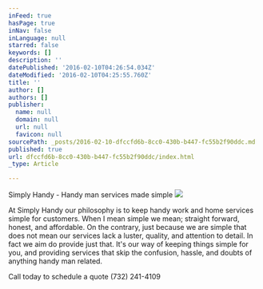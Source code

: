 ```yaml
---
inFeed: true
hasPage: true
inNav: false
inLanguage: null
starred: false
keywords: []
description: ''
datePublished: '2016-02-10T04:26:54.034Z'
dateModified: '2016-02-10T04:25:55.760Z'
title: ''
author: []
authors: []
publisher:
  name: null
  domain: null
  url: null
  favicon: null
sourcePath: _posts/2016-02-10-dfccfd6b-8cc0-430b-b447-fc55b2f90ddc.md
published: true
url: dfccfd6b-8cc0-430b-b447-fc55b2f90ddc/index.html
_type: Article

---
```

Simply Handy - Handy man services made simple
![](https://the-grid-user-content.s3-us-west-2.amazonaws.com/265f81dd-86f0-4554-b8b8-268f963768b7.jpg)

At Simply Handy our philosophy is to keep handy work and home services simple for customers. When I mean simple we mean; straight forward, honest, and affordable. On the contrary, just because we are simple that does not mean our services lack a luster, quality, and attention to detail. In fact we aim do provide just that. It's our way of keeping things simple for you, and providing services that skip the confusion, hassle, and doubts of anything handy man related.

Call today to schedule a quote (732) 241-4109